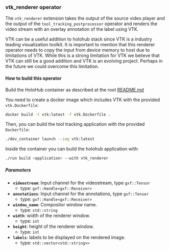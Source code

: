 ### vtk_renderer operator

The `vtk_renderer` extension takes the output of the source video player and the
output of the `tool_tracking_postprocessor` operator and renders the video
stream with an overlay annotation of the label using VTK.

VTK can be a useful addition to holohub stack since VTK is a industry leading
visualization toolkit. It is important to mention that this renderer operator
needs to copy the input from device memory to host due to limitations of VTK.
While this is a strong limitation for VTK we believe that VTK can still be a
good addition and VTK is an evolving project. Perhaps in the future we could
overcome this limitation.

#### How to build this operator

Build the HoloHub container as described at the root [README.md](../../README.md)

You need to create a docker image which includes VTK with the provided
`vtk.Dockerfile`:

```bash
docker build -t vtk:latest -f vtk.Dockerfile .
```

Then, you can build the tool tracking application with the provided
`Dockerfile`:

```bash
./dev_container launch --img vtk:latest
```

Inside the container you can build the holohub application with:

```bash
./run build <application> --with vtk_renderer
```

##### Parameters

- **`videostream`**: Input channel for the videostream, type `gxf::Tensor`
  - type: `gxf::Handle<gxf::Receiver>`
- **`annotations`**: Input channel for the annotations, type `gxf::Tensor`
  - type: `gxf::Handle<gxf::Receiver>`
- **`window_name`**: Compositor window name.
  - type: `std::string`
- **`width`**: width of the renderer window.
  - type: `int`
- **`height`**: height of the renderer window.
  - type: `int`
- **`labels`**: labels to be displayed on the rendered image.
  - type: `std::vector<std::string>>`
